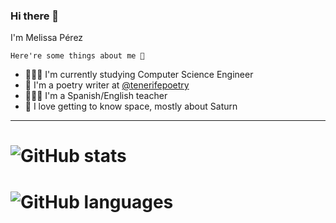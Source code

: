 ### Hi there 👋

I'm Melissa Pérez

~~~
Here're some things about me 🧐
~~~
- 👩🏻‍💻 I'm currently studying Computer Science Engineer
- 📝 I'm a poetry writer at [@tenerifepoetry](https://www.instagram.com/tenerifepoetry/)
- 👩🏻‍🏫 I'm a Spanish/English teacher 
- 🔭 I love getting to know space, mostly about Saturn 

*****
# ![GitHub stats](https://github-readme-stats.vercel.app/api?username=MelissaPerez09&count_private=true&show_icons=true&theme=omni)
# ![GitHub languages](https://github-readme-stats.vercel.app/api/top-langs/?username=MelissaPerez09&layout=compact&theme=omni&langs_count=10)
